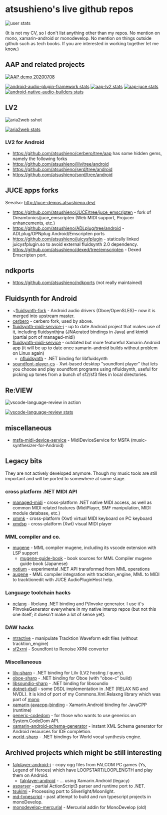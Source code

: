 # atsushieno's live github repos

![user stats](https://github-readme-stats.vercel.app/api?username=atsushieno&show_icons=true&theme=tokyonight)

(It is not my CV, so I don't list anything other than my repos. No mention on mono, xamarin-android or monodevelop. No mention on things outside github such as tech books. If you are interested in working together let me know.)

## AAP and related projects

[![AAP demo 20200708](http://img.youtube.com/vi/gKCpHvYzupU/0.jpg)](http://www.youtube.com/watch?v=gKCpHvYzupU "AAP demo 20200708")

[![android-audio-plugin-framework stats](https://github-readme-stats.vercel.app/api/pin/?username=atsushieno&repo=android-audio-plugin-framework)](https://github.com/atsushieno/android-audio-plugin-framework)
[![aap-lv2 stats](https://github-readme-stats.vercel.app/api/pin/?username=atsushieno&repo=aap-lv2)](https://github.com/atsushieno/aap-lv2)
[![aap-juce stats](https://github-readme-stats.vercel.app/api/pin/?username=atsushieno&repo=aap-juce)](https://github.com/atsushieno/aap-juce)
[![android-native-audio-builders stats](https://github-readme-stats.vercel.app/api/pin/?username=atsushieno&repo=android-native-audio-builders)](https://github.com/atsushieno/android-native-audio-builders)


## LV2

![aria2web sshot](https://raw.githubusercontent.com/atsushieno/aria2web/main/aria2web-lv2ui-in-action.png)

[![aria2web stats](https://github-readme-stats.vercel.app/api/pin/?username=atsushieno&repo=aria2web)](https://github.com/atsushieno/aria2web)

### LV2 for Android

- https://github.com/atsushieno/cerbero/tree/aap has some hidden gems, namely the following forks
- https://github.com/atsushieno/lilv/tree/android
- https://github.com/atsushieno/serd/tree/android
- https://github.com/atsushieno/sord/tree/android

## JUCE apps forks

Seealso: http://juce-demos.atsushieno.dev/

- https://github.com/atsushieno/JUCE/tree/juce_emscripten - fork of Dreamtonics/juce_emscripten (Web MIDI support, Projucer enhancements, etc.)
- https://github.com/atsushieno/ADLplug/tree/android - ADLplug/OPNplug Android/Emscripten ports
- https://github.com/atsushieno/juicysfplugin - statically linked juicysfplugin.so to avoid external fluidsynth 2.0 dependency.
- https://github.com/atsushieno/dexed/tree/emscripten - Dexed Emscripten port.

## ndkports

- https://github.com/atsushieno/ndkports (not really maintained)

## Fluidsynth for Android

- ~[fluidsynth-fork](https://github.com/atsushieno/fluidsynth-fork) - Android audio drivers (Oboe/OpenSLES)~ now it is merged into upstream master.
- [cerbero](https://github.com/atsushieno/cerbero) - cerbero fork, used by above.
- [fluidsynth-midi-service-j](https://github.com/atsushieno/fluidsynth-midi-service-j) - up to date Android project that makes use of it, including fluidsynthjna (JNAerated bindings in Java) and ktmidi (partial port of managed-midi)
- [fluidsynth-midi-service](https://github.com/atsushieno/fluidsynth-midi-service) - outdated but more featureful Xamarin.Android app (it will be up to date once xamarin-android builds without problem on Linux again)
  - [nfluidsynth](https://github.com/atsushieno/nfluidsynth) - .NET binding for libfluidsynth
- [soundfont-player-cs](https://github.com/atsushieno/soundfont-player-cs) - Xwt-based desktop "soundfont player" that lets you choose and play soundfont programs using nfluidsynth, useful for picking up tones from a bunch of sf2/sf3 files in local directories.

## Re:VIEW

![vscode-language-review in action](https://raw.githubusercontent.com/atsushieno/vscode-language-review/master/docs/images/sshot-preview.png)

[![vscode-language-review stats](https://github-readme-stats.vercel.app/api/pin/?username=atsushieno&repo=aria2web)](https://github.com/atsushieno/vscode-language-review)

## miscellaneous

- [msfa-midi-device-service](https://github.com/atsushieno/msfa-midi-device-service) - MidiDeviceService for MSFA (music-synthesizer-for-Android)

## Legacy bits

They are not actively developed anymore. Though my music tools are still important and will be ported to somewhere at some stage.

### cross platform .NET MIDI API

- [managed-midi](https://github.com/atsushieno/managed-midi) - cross-platform .NET native MIDI access, as well as common MIDI related features (MidiPlayer, SMF manipulation, MIDI module database, etc.)
- [xmmk](https://github.com/atsushieno/xmmk) - cross-platform (Xwt) virtual MIDI keyboard on PC keyboard
- [xmdsp](https://github.com/atsushieno/xmdsp) - cross-platform (Xwt) visual MIDI player

### MML compiler and co.

- [mugene](https://github.com/atsushieno/mugene) - MML compiler mugene, including its vscode extension with LSP support
  - [mugene-guide-book](https://github.com/atsushieno/mugene-guide-book) - book sources for MML Compiler mugene guide book (Japanese)
- [notium](https://github.com/atsushieno/notium) - experimental .NET API transformed from MML operations
- [augene](https://github.com/atsushieno/augene) - MML compiler integration with tracktion_engine, MML to MIDI to tracktionedit with JUCE AudioPluginHost help.

### Language toolchain hacks

- [nclang](https://github.com/atsushieno/nclang) - libclang .NET binding and P/Invoke generator. I use it's PInvokeGenerator everywhere in my native interop repos (but not this one itself; it doesn't make a lot of sense yet).

### DAW hacks

- [ntractive](https://github.com/atsushieno/ntracktive) - manipulate Tracktion Waveform edit files (without tracktion_engine)
- [sf2xrni](https://github.com/atsushieno/sf2xrni) - Soundfont to Renoise XRNI converter

### Miscellaneous

- [lilv-sharp](https://github.com/atsushieno/lilv-sharp) - .NET binding for Lilv (LV2 hosting / query).
- [oboe-sharp](https://github.com/atsushieno/oboe-sharp) - .NET binding for Oboe (with "oboe-c" build)
- [libsoundio-sharp](https://github.com/atsushieno/libsoundio-sharp) - .NET binding for libsoundio
- [dotnet-dsdl](https://github.com/atsushieno/dotnet-dsdl) - some DSDL implementation in .NET (RELAX NG and NVDL). It is kind of port of my Commons.Xml.Relaxng library which was part of [mono](https://github.com/mono/mono)
- [xamarin-javacpp-binding](https://github.com/atsushieno/xamarin-javacpp-binding) - Xamarin.Android binding for JavaCPP (runtime)
- [generic-codedom](https://github.com/atsushieno/generic-codedom) - for those who wants to use generics on System.CodeDom API.
- [xamarin-android-schema-generator](https://github.com/atsushieno/xamarin-android-shema-generator) - instant XML Schema generator for Android resources for IDE completion.
- [world-sharp](https://github.com/atsushieno/world-sharp) - .NET bindings for World vocal synthesis engine.

## Archived projects which might be still interesting

- [falplayer-android-j](https://github.com/atsushieno/falplayer-android-j) - copy ogg files from FALCOM PC games (Ys, Legend of Heroes) which have LOOPSTART/LOOPLENGTH and play them on Android.
  - [falplayer-android](https://github.com/atsushieno/falplayer-android) - ... using Xamarin.Android (legacy)
- [asparser](https://github.com/atsushieno/asparser) - partial ActionScript3 parser and runtime port to .NET.
- [tsukimi](https://github.com/atsushieno/tsukimi) - Processing port to Sliverlight/Moonlight.
- [md-typescript](https://github.com/atsushieno/md-typescript) - past attempt to build and run typescript projects in monoDevelop.
- [monodevelop-mercurial](https://github.com/atsushieno/monodevelop-mercurial) - Mercurial addin for MonoDevelop (old)

